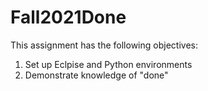 # Fall2021Done

This assignment has the following objectives:
1)  Set up Eclpise and Python environments 
2)  Demonstrate knowledge of "done"
